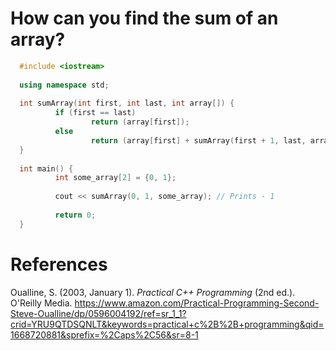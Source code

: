 # How can you find the sum of an array? 


```cpp 
  #include <iostream>
  
  using namespace std;
  
  int sumArray(int first, int last, int array[]) {
          if (first == last)
                  return (array[first]);
          else
                  return (array[first] + sumArray(first + 1, last, array));
  }
  
  int main() {
          int some_array[2] = {0, 1};
  
          cout << sumArray(0, 1, some_array); // Prints - 1
  
          return 0;
  }
``` 

# References 
Oualline, S. (2003, January 1). *Practical C++ Programming* (2nd ed.). O'Reilly Media. <https://www.amazon.com/Practical-Programming-Second-Steve-Oualline/dp/0596004192/ref=sr_1_1?crid=YRU9QTDSQNLT&keywords=practical+c%2B%2B+programming&qid=1668720881&sprefix=%2Caps%2C56&sr=8-1>
